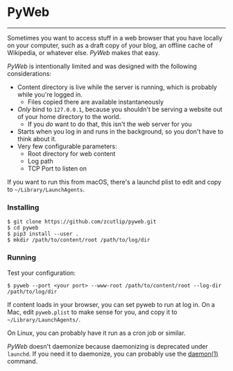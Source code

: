 # PyWeb
-------
Sometimes you want to access stuff in a web browser that you have locally on your computer, such as a draft copy of your blog, an offline cache of Wikipedia, or whatever else. *PyWeb* makes that easy.

*PyWeb* is intentionally limited and was designed with the following considerations:

- Content directory is live while the server is running, which is probably while you're logged in.
	- Files copied there are available instantaneously
- *Only* bind to `127.0.0.1`, because you shouldn't be serving a website out of your home directory to the world.
	- If you *do* want to do that, this isn't the web server for you
- Starts when you log in and runs in the background, so you don't have to think about it.
- Very few configurable parameters:
	- Root directory for web content
	- Log path
	- TCP Port to listen on

If you want to run this from macOS, there's a launchd plist to edit and copy to `~/Library/LaunchAgents`.

### Installing

```
$ git clone https://github.com/zcutlip/pyweb.git
$ cd pyweb
$ pip3 install --user .
$ mkdir /path/to/content/root /path/to/log/dir
```

### Running

Test your configuration:

```
$ pyweb --port <your port> --www-root /path/to/content/root --log-dir /path/to/log/dir
```

If content loads in your browser, you can set pyweb to run at log in. On a Mac, edit `pyweb.plist` to make sense for you, and copy it to `~/Library/LaunchAgents/`.

On Linux, you can probably have it run as a cron job or similar.

*PyWeb* doesn't daemonize because daemonizing is deprecated under `launchd`. If you need it to daemonize, you can probably use the [daemon(1)](http://www.libslack.org/daemon/) command.


